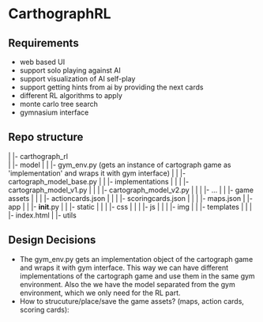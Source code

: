 # CarthographRL
## Requirements
- web based UI
- support solo playing against AI
- support visualization of AI self-play
- support getting hints from ai by providing the next cards
- different RL algorithms to apply
- monte carlo tree search
- gymnasium interface

## Repo structure
|
|- carthograph_rl	    
|  |- model
|  |  |- gym_env.py (gets an instance of cartograph game as 'implementation' and wraps it with gym interface)
|  |  |- cartograph_model_base.py
|  |  |- implementations
|  |  |  |- cartograph_model_v1.py
|  |  |  |- cartograph_model_v2.py
|  |  |  |- ...
|  |  |- game assets
|  |  |  |- actioncards.json
|  |  |  |- scoringcards.json
|  |  |  |- maps.json
|  |- app
|  |  |- __init__.py
|  |  |- static
|  |  |  |- css
|  |  |  |- js
|  |  |  |- img
|  |  |- templates
|  |  |  |- index.html
|  |- utils

## Design Decisions
- The gym_env.py gets an implementation object of the cartograph game and wraps it with gym interface. This way we can have different implementations of the cartograph game and use them in the same gym environment. Also the we have the model separated from the gym environment, which we only need for the RL part.
- How to strucuture/place/save the game assets? (maps, action cards, scoring cards): 